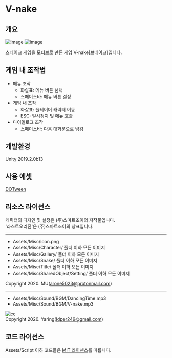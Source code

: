 # V-nake
## 개요
![image](https://user-images.githubusercontent.com/1362809/111424698-7459f100-8735-11eb-9509-bdfac6f52e2b.png)
![image](https://user-images.githubusercontent.com/1362809/111425442-85573200-8736-11eb-9485-6c3038adc9b8.png)

스네이크 게임을 모티브로 만든 게임 V-nake[브네이크]입니다.

## 게임 내 조작법

- 메뉴 조작
  - 화살표: 메뉴 버튼 선택
  - 스페이스바: 메뉴 버튼 결정
- 게임 내 조작
  - 화살표: 플레이어 캐릭터 이동
  - ESC: 일시정지 및 메뉴 호출
- 다이얼로그 조작
  - 스페이스바: 다음 대화문으로 넘김

## 개발환경
Unity 2019.2.0b13

## 사용 에셋
[DOTween](https://assetstore.unity.com/packages/tools/animation/dotween-hotween-v2-27676?locale=ko-KR)

## 리소스 라이선스
캐릭터의 디자인 및 설정은 (주)스마트조이의 저작물입니다.  
'라스트오리진'은 (주)스마트조이의 상표입니다.

---

- Assets/Misc/Icon.png
- Assets/Misc/Character/ 폴더 이하 모든 이미지
- Assets/Misc/Gallery/ 폴더 이하 모든 이미지
- Assets/Misc/Snake/ 폴더 이하 모든 이미지
- Assets/Misc/Title/ 폴더 이하 모든 이미지
- Assets/Misc/SharedObject/Setting/ 폴더 이하 모든 이미지

Copyright 2020. MU(arone5023@protonmail.com)

---

- Assets/Misc/Sound/BGM/DancingTime.mp3
- Assets/Misc/Sound/BGM/V-nake.mp3

![cc](https://i.creativecommons.org/l/by/4.0/88x31.png)  
Copyright 2020. Yaring(Idper249@gmail.com)

## 코드 라이선스
Assets/Script 이하 코드들은 [MIT 라이센스](LICENSE)를 따릅니다.